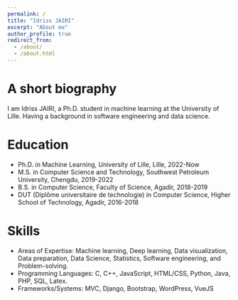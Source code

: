 ```yaml
---
permalink: /
title: "Idriss JAIRI"
excerpt: "About me"
author_profile: true
redirect_from: 
  - /about/
  - /about.html
---
```




A short biography
======
I am Idriss JAIRI, a Ph.D. student in machine learning at the University of Lille. Having a background in software engineering and data science.

Education
======
<ul>
  <li>Ph.D. in Machine Learning, University of Lille, Lille, 2022-Now</li>
  <li>M.S. in Computer Science and Technology, Southwest Petroleum University, Chengdu, 2019-2022</li>
  <li>B.S. in Computer Science, Faculty of Science, Agadir, 2018-2019</li>
  <li>DUT (Diplôme universitaire de technologie) in Computer Science, Higher School of Technology, Agadir, 2016-2018</li>
</ul>

Skills
======
<ul>
  <li>Areas of Expertise: Machine learning, Deep learning, Data visualization, Data preparation, Data Science, Statistics, Software engineering, and Problem-solving.</li>
  <li>Programming Languages: C, C++, JavaScript, HTML/CSS, Python, Java, PHP, SQL, Latex.</li>
  <li>Frameworks/Systems: MVC, Django, Bootstrap, WordPress, VueJS</li>
</ul>



